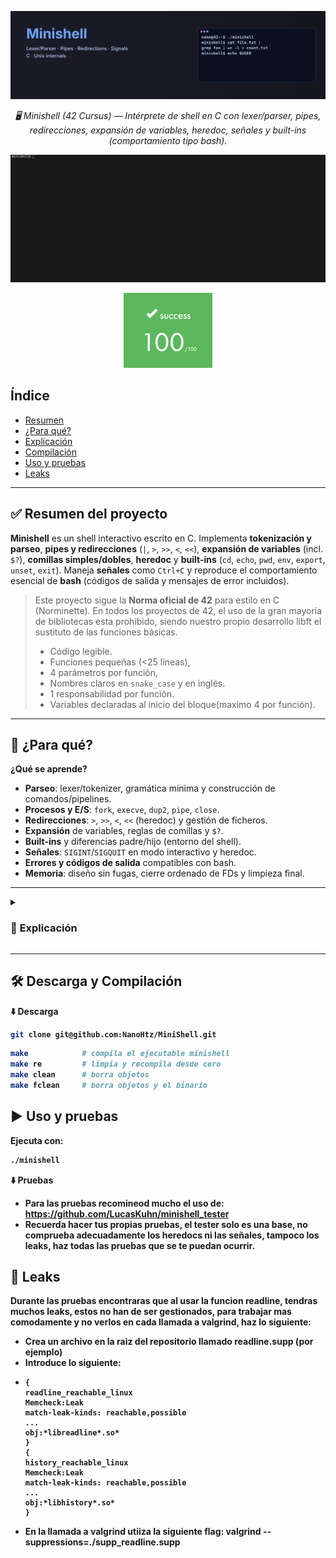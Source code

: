 <!-- ===================== BANNER ===================== -->
<p align="center">
  <img src="https://raw.githubusercontent.com/NanoHtz/Assets/main/minishell/banner.svg" alt="Philosophers banner">
</p>

<p align="center"><i>🖥️ Minishell (42 Cursus) — Intérprete de shell en C con lexer/parser, pipes, redirecciones, expansión de variables, heredoc, señales y built-ins (comportamiento tipo bash).</i></p>

<p align="center">
    <img src="https://github.com/NanoHtz/Assets/blob/main/minishell/mini.gif?raw=1"
       alt="Demostración del proyecto FdF" width="800">
</p>
<p align="center">
  <img src="https://raw.githubusercontent.com/NanoHtz/Assets/main/100.png" alt="mini nota" height="120">
</p>

## Índice
- [Resumen](#resumen)
- [¿Para qué?](#para-que)
- [Explicación](#explicacion)
- [Compilación](#compilacion)
- [Uso y pruebas](#uso)
- [Leaks](#leaks)

---

<a id="resumen"></a>
## ✅ Resumen del proyecto

**Minishell** es un shell interactivo escrito en C. Implementa **tokenización y parseo**, **pipes y redirecciones** (`|`, `>`, `>>`, `<`, `<<`), **expansión de variables** (incl. `$?`), **comillas simples/dobles**, **heredoc** y **built-ins** (`cd`, `echo`, `pwd`, `env`, `export`, `unset`, `exit`). Maneja **señales** como `Ctrl+C` y reproduce el comportamiento esencial de **bash** (códigos de salida y mensajes de error incluidos).

> Este proyecto sigue la **Norma oficial de 42** para estilo en C (Norminette).
> En todos los proyectos de 42, el uso de la gran mayoria de bibliotecas esta prohibido, siendo nuestro propio desarrollo libft el sustituto de las funciones básicas. 
> - Código legible.  
> - Funciones pequeñas (<25 líneas),
> - 4 parámetros por función,
> - Nombres claros en `snake_case` y en inglés.
> - 1 responsabilidad por función.
>  - Variables declaradas al inicio del bloque(maximo 4 por función). 

---

<a id="para-que"></a>
## 🧩 ¿Para qué?

**¿Qué se aprende?**
- **Parseo**: lexer/tokenizer, gramática mínima y construcción de comandos/pipelines.
- **Procesos y E/S**: `fork`, `execve`, `dup2`, `pipe`, `close`.
- **Redirecciones**: `>`, `>>`, `<`, `<<` (heredoc) y gestión de ficheros.
- **Expansión** de variables, reglas de comillas y `$?`.
- **Built-ins** y diferencias padre/hijo (entorno del shell).
- **Señales**: `SIGINT`/`SIGQUIT` en modo interactivo y heredoc.
- **Errores y códigos de salida** compatibles con bash.
- **Memoria**: diseño sin fugas, cierre ordenado de FDs y limpieza final.

---

<a id="explicacion"></a>
<details>
  <summary><h3>📝 Explicación</h3></summary>

<b>🧭 Flujo general</b><br>
1) Leer línea → 2) Tokenizar -> 3) Parsear → 4) Expandir variables → 5) Preparar redirecciones/pipes → 6) Ejecutar (built-ins o <i>execve</i>) → 7) Mostrar prompt de nuevo.
<br><br>

<b>🧾 Lexer & Parser</b><br>
• Se separa en <b>tokens</b> con una enum (palabras, <code>|</code>, <code>&lt;</code>, <code>&gt;</code>, <code>&gt;&gt;</code>, <code>&lt;&lt;</code>).<br>
• <b>Comillas</b>: <code>' '</code> desactiva toda expansión; <code>" "</code> mantiene expansión de <code>$VAR</code> y respeta espacios internos.<br>
• Se construye una estructura por <b>comando</b> con su argv, redirecciones y, si procede, conexiones de <b>pipe</b>.
<br><br>

<b>💲 Expansión</b><br>
• <code>$VAR</code> y <code>$?</code> (último status).<br>
• Sin expansión entre <code>' '</code>; con expansión entre <code>" "</code>.<br>
• Expansión antes de ejecutar y antes de abrir redirecciones (con reglas especiales en heredoc).
<br><br>

<b>🔁 Pipes y redirecciones</b><br>
• <code>|</code> conecta la <b>salida</b> de un comando con la <b>entrada</b> del siguiente.<br>
• <code>&gt;</code>, <code>&gt;&gt;</code>: redirigen STDOUT (truncate / append).<br>
• <code>&lt;</code>: redirige STDIN desde fichero.<br>
• <code>&lt;&lt;</code> (heredoc): lee hasta el <b>delimitador</b>. Si el delimitador está entre <code>' '</code>, no se expanden <code>$</code>.
<br><br>

<b>⚙️ Built-ins</b><br>
• Implementados: <code>echo</code>, <code>cd</code>, <code>pwd</code>, <code>env</code>, <code>export</code>, <code>unset</code>, <code>exit</code>.<br>
• <b>cd/export/unset/exit</b> deben ejecutarse en el proceso <b>padre</b> cuando no hay pipe, para que afecten al entorno del shell.
<br><br>

<b>🧷 Señales</b><br>
• Interactivo: <b>Ctrl+C</b> (SIGINT) cancela la línea actual y muestra prompt en nueva línea; <b>Ctrl+\</b> (SIGQUIT) se ignora.<br>
• En procesos hijos, las señales se comportan como en bash (p.ej. <code>cat</code> abortado con SIGINT → status 130).
<br><br>

<b>📦 Heredoc</b><br>
• Captura entrada hasta el delimitador; si el delimitador va <b>entre comillas</b>, no hay expansión.<br>
• <b>Ctrl+C</b> durante heredoc cancela el heredoc y vuelve al prompt (sin cerrar el shell).
<br><br>

<b>📤 Códigos de salida (compatibles)</b><br>
• Comando no encontrado → <b>127</b>.<br>
• Permiso denegado / no ejecutable → <b>126</b>.<br>
• Señal SIGINT en un proceso → <b>130</b>; SIGQUIT → <b>131</b>.<br>
• Error de <b>sintaxis</b> (p.ej., <code>|</code> inesperado) → <b>258</b>.<br>
• <code>exit</code> usa su argumento numérico (módulo 256) o el último status.
<br><br>

<b>🧊 Casos borde</b><br>
• Múltiples espacios/quotes anidadas: el parser debe conservar el contenido exacto tras expansión.<br>
• Redirecciones encadenadas y pipes largos: cerrar todos los FDs no usados.<br>
• Heredoc + señales: cancelar limpio FDs temporales.
<br><br>

</details>

---

<a id="compilacion"></a>
## 🛠️ Descarga y Compilación

⬇️ Descarga
```bash
git clone git@github.com:NanoHtz/MiniShell.git
```
```bash
make            # compila el ejecutable minishell
make re         # limpia y recompila desde cero
make clean      # borra objetos
make fclean     # borra objetos y el binario
```
<a id="uso"></a>
## ▶️ Uso y pruebas
Ejecuta con:
```bash
./minishell
```
⬇️ Pruebas
- Para las pruebas recomineod mucho el uso de: https://github.com/LucasKuhn/minishell_tester
- Recuerda hacer tus propias pruebas, el tester solo es una base, no comprueba adecuadamente los heredocs ni las señales, tampoco los leaks, haz todas las pruebas que se te puedan ocurrir.
<a id="leaks"></a>
## 🧪 Leaks
Durante las pruebas encontraras que al usar la funcion readline, tendras muchos leaks, estos no han de ser gestionados, para trabajar mas comodamente y no verlos en cada llamada a valgrind, haz lo siguiente:
- Crea un archivo en la raiz del repositorio llamado readline.supp (por ejemplo)
- Introduce lo siguiente:
- ```text
  {
  readline_reachable_linux
  Memcheck:Leak
  match-leak-kinds: reachable,possible
  ...
  obj:*libreadline*.so*
  }
  {
  history_reachable_linux
  Memcheck:Leak
  match-leak-kinds: reachable,possible
  ...
  obj:*libhistory*.so*
  }
  ```
- En la llamada a valgrind utiiza la siguiente flag: valgrind --suppressions=./supp_readline.supp

